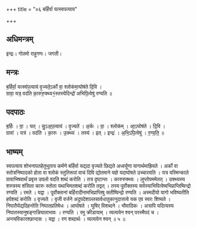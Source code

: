 +++
title = "०६ बर्हिर्वा यत्स्वपत्याय"

+++
## अधिमन्त्रम्
इन्द्रः। गोतमो राहूगणः। जगती।

## मन्त्रः
ब॒र्हिर्वा॒ यत्स्व॑प॒त्याय॑ वृ॒ज्यते॒ऽर्को वा॒ श्लोक॑मा॒घोष॑ते दि॒वि ।  
ग्रावा॒ यत्र॒ वद॑ति का॒रुरु॒क्थ्य१॒॑स्तस्येदिन्द्रो॑ अभिपि॒त्वेषु॑ रण्यति ॥

## पदपाठः
ब॒र्हिः । वा॒ । यत् । सु॒ऽअ॒प॒त्याय॑ । वृ॒ज्यते॑ । अ॒र्कः । वा॒ । श्लोक॑म् । आ॒ऽघोष॑ते । दि॒वि ।  
ग्रावा॑ । यत्र॑ । वद॑ति । का॒रुः । उ॒क्थ्यः॑ । तस्य॑ । इत् । इन्द्रः॑ । अ॒भि॒ऽपि॒त्वेषु॑ । र॒ण्य॒ति॒ ॥

## भाष्यम्
स्वपत्याय शोभनापतहेतुभूताय कर्मणे बर्हिर्वा यद्यदा वृज्यते छिद्यते अध्वर्युणा यागार्थमाह्रियते । अर्को वा स्तोत्रनिष्पादको होता वा श्लोकं स्तुतिरूपां वाचं दिवि द्योतमाने यज्ञे यदाघोषते उच्चारयति । यत्र यस्मिन्काले ग्रावाभिषवार्थं प्रवृत्त उपलो वदति शब्दं करोति । तत्र दृष्टान्तः । कारुरुक्थ्यः । लुप्तोपममेतत् । उक्थ्यस्य शस्त्रस्य शंसिता कारुः स्तोता यथाभिमतशब्दं करोति तद्वत् । तस्य पूर्वोक्तस्य सर्वस्याभिपित्वेष्वभिप्राप्तिष्विन्द्रो रण्यति । रमते । यद्वा । पूर्वोक्तानां बर्हिरादीनामभिप्राप्तिषु सतीष्विन्द्रो रण्यति । अस्मदीयो यागो भविष्यतीति हर्पशब्दं करोति ॥ वृज्यते । वृजी वर्जने अदुपदेशाल्लसार्वधातुकानुदात्तत्वे यक एव स्वरः शिष्यते । निपातैर्यद्यदिहन्तेति निघातप्रतिषेधः । आघोषते । घुषिर् विशब्दने । भौवादिकः । अत्रापि यदित्यस्य निपातस्यानुषङ्गान्निघाताभावः । रण्यति । रमु क्रीडायाम् । व्यत्ययेन श्यन् परस्मैपदं च । अन्त्यविकारश्छान्दसः । यद्वा । रण शब्दार्थः । व्यत्ययेन श्यन् ॥ ५ ॥